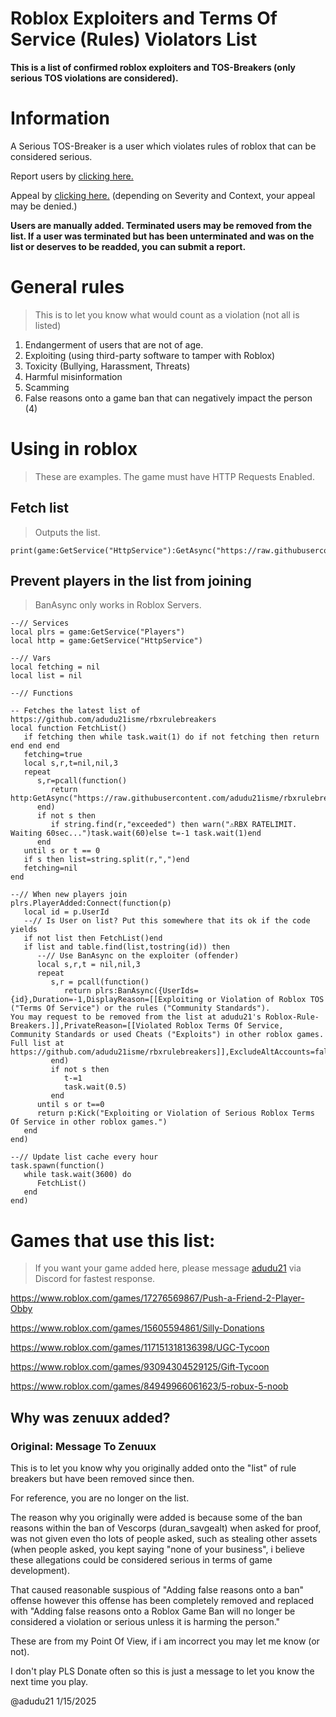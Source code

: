 # Roblox Exploiters and Terms Of Service (Rules) Violators List 
**This is a list of confirmed roblox exploiters and TOS-Breakers (only serious TOS violations are considered).**

# Information

A Serious TOS-Breaker is a user which violates rules of roblox that can be considered serious.

Report users by [clicking here.](https://github.com/adudu21isme/rbxrulebreakers/issues/new?assignees=adudu21isme&labels=Report&projects=&template=user_report.yaml&title=%5BREPORT%5D+)

Appeal by [clicking here.](https://github.com/adudu21isme/rbxrulebreakers/issues/new?assignees=adudu21isme&labels=List+Appeal&projects=&template=appeal.yaml&title=%5BAPPEAL%5D+) (depending on Severity and Context, your appeal may be denied.)

**Users are manually added. Terminated users may be removed from the list. If a user was terminated but has been unterminated and was on the list or deserves to be readded, you can submit a report.**

# General rules
> This is to let you know what would count as a violation (not all is listed)

1. Endangerment of users that are not of age.
2. Exploiting (using third-party software to tamper with Roblox)
3. Toxicity (Bullying, Harassment, Threats)
4. Harmful misinformation
5. Scamming
8. False reasons onto a game ban that can negatively impact the person (4)

# Using in roblox
> These are examples. The game must have HTTP Requests Enabled.
## Fetch list
> Outputs the list.
```luau
print(game:GetService("HttpService"):GetAsync("https://raw.githubusercontent.com/adudu21isme/rbxrulebreakers/refs/heads/main/users"))
```
## Prevent players in the list from joining
> BanAsync only works in Roblox Servers.
```luau
--// Services
local plrs = game:GetService("Players")
local http = game:GetService("HttpService")

--// Vars
local fetching = nil
local list = nil

--// Functions

-- Fetches the latest list of https://github.com/adudu21isme/rbxrulebreakers
local function FetchList()
   if fetching then while task.wait(1) do if not fetching then return end end end
   fetching=true
   local s,r,t=nil,nil,3
   repeat
      s,r=pcall(function()
         return http:GetAsync("https://raw.githubusercontent.com/adudu21isme/rbxrulebreakers/refs/heads/main/users",true)
      end)
      if not s then
         if string.find(r,"exceeded") then warn("⚠️RBX RATELIMIT. Waiting 60sec...")task.wait(60)else t=-1 task.wait(1)end
      end
   until s or t == 0
   if s then list=string.split(r,",")end
   fetching=nil
end

--// When new players join
plrs.PlayerAdded:Connect(function(p)
   local id = p.UserId
   --// Is User on list? Put this somewhere that its ok if the code yields
   if not list then FetchList()end
   if list and table.find(list,tostring(id)) then
      --// Use BanAsync on the exploiter (offender)
      local s,r,t = nil,nil,3
      repeat
         s,r = pcall(function()
            return plrs:BanAsync({UserIds={id},Duration=-1,DisplayReason=[[Exploiting or Violation of Roblox TOS ("Terms Of Service") or the rules ("Community Standards").
You may request to be removed from the list at adudu21's Roblox-Rule-Breakers.]],PrivateReason=[[Violated Roblox Terms Of Service, Community Standards or used Cheats ("Exploits") in other roblox games. Full list at https://github.com/adudu21isme/rbxrulebreakers]],ExcludeAltAccounts=false,ApplyToUniverse=true})  
         end)
         if not s then
            t-=1 
            task.wait(0.5)
         end
      until s or t==0
      return p:Kick("Exploiting or Violation of Serious Roblox Terms Of Service in other roblox games.")
   end
end)

--// Update list cache every hour
task.spawn(function()
   while task.wait(3600) do
      FetchList()
   end
end)
```

# Games that use this list:
> If you want your game added here, please message [adudu21](https://github.com/adudu21isme) via Discord for fastest response.

https://www.roblox.com/games/17276569867/Push-a-Friend-2-Player-Obby

https://www.roblox.com/games/15605594861/Silly-Donations

https://www.roblox.com/games/117151318136398/UGC-Tycoon

https://www.roblox.com/games/93094304529125/Gift-Tycoon

https://www.roblox.com/games/84949966061623/5-robux-5-noob

## Why was zenuux added?
### Original: Message To Zenuux
This is to let you know why you originally added onto the "list" of rule breakers but have been removed since then.

For reference, you are no longer on the list.

The reason why you originally were added is because some of the ban reasons within the ban of Vescorps (duran_savgealt) when asked for proof, was not given even tho lots of people asked, such as stealing other assets (when people asked, you kept saying "none of your business", i believe these allegations could be considered serious in terms of game development).

That caused reasonable suspious of "Adding false reasons onto a ban" offense however this offense has been completely removed and replaced with "Adding false reasons onto a Roblox Game Ban will no longer be considered a violation or serious unless it is harming the person."

These are from my Point Of View, if i am incorrect you may let me know (or not).

I don't play PLS Donate often so this is just a message to let you know the next time you play.

@adudu21 1/15/2025
